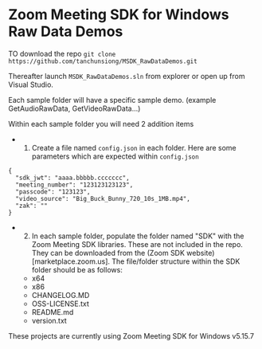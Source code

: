 # Zoom Meeting SDK for Windows Raw Data Demos


TO download the repo
`git clone https://github.com/tanchunsiong/MSDK_RawDataDemos.git`

Thereafter launch `MSDK_RawDataDemos.sln` from explorer or open up from Visual Studio.

Each sample folder will have a specific sample demo. (example GetAudioRawData, GetVideoRawData...)

Within each sample folder you will need 2 addition items
- 1. Create a file named `config.json` in each folder. Here are some parameters which are expected within `config.json`
```
{
  "sdk_jwt": "aaaa.bbbbb.ccccccc",
  "meeting_number": "123123123123",
  "passcode": "123123",
  "video_source": "Big_Buck_Bunny_720_10s_1MB.mp4",
  "zak": ""
}
```

- 2. In each sample folder, populate the folder named "SDK" with the Zoom Meeting SDK libraries. These are not included in the repo. They can be downloaded from the (Zoom SDK website)[marketplace.zoom.us]. The file/folder structure within the SDK folder should be as follows:
	- x64
	- x86
	- CHANGELOG.MD
	- OSS-LICENSE.txt
	- README.md
	- version.txt

These projects are currently using Zoom Meeting SDK for Windows v5.15.7
